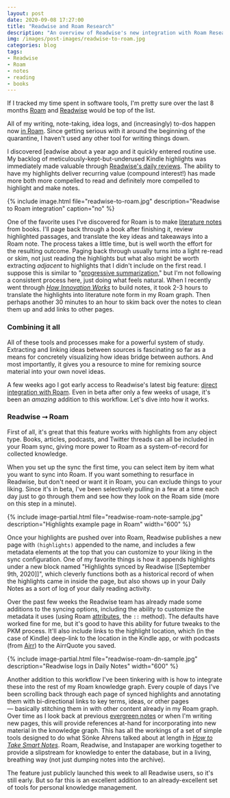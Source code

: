 ```yaml
---
layout: post
date: 2020-09-08 17:27:00
title: "Readwise and Roam Research"
description: "An overview of Readwise's new integration with Roam Research, to bring your Kindle highlights into your "
img: /images/post-images/readwise-to-roam.jpg
categories: blog
tags:
- Readwise
- Roam
- notes
- reading
- books
---
```


If I tracked my time spent in software tools, I'm pretty sure over the last 8 months [Roam](https://www.roamresearch.com/ "Roam Research") and [Readwise](https://readwise.io/ "Readwise") would be top of the list.

All of my writing, note-taking, idea logs, and (increasingly) to-dos happen now [in Roam](/post/getting-comfortable-with-roam/). Since getting serious with it around the beginning of the quarantine, I haven't used any other tool for writing things down.

I discovered [eadwise about a year ago and it quickly entered routine use. My backlog of meticulously-kept-but-underused Kindle highlights was immediately made valuable through [Readwise's daily reviews](/post/readwise-books-and-spaced-repetition/ "Readwise, Books, and Spaced Repetition"). The ability to have my highlights deliver recurring value (compound interest!) has made more both more compelled to read and definitely more compelled to highlight and make notes.

{% include image.html file="readwise-to-roam.jpg" description="Readwise to Roam integration" caption="no" %}

One of the favorite uses I've discovered for Roam is to make [literature notes](/post/literature-notes-for-the-library/ "Literature Notes for the Library") from books. I'll page back through a book after finishing it, review highlighted passages, and translate the key ideas and takeaways into a Roam note. The process takes a little time, but is well worth the effort for the resulting outcome. Paging back through usually turns into a light re-read or skim, not just reading the highlights but what also might be worth extracting _adjacent_ to highlights that I didn't include on the first read. I suppose this is similar to "[progressive summarization](https://fortelabs.co/blog/progressive-summarization-a-practical-technique-for-designing-discoverable-notes/ "Progressive Summarization")," but I'm not following a consistent process here, just doing what feels natural. When I recently went through _[How Innovation Works](/books/ridley-how-innovation-works/ "How Innovation Works")_ to build notes, it took 2-3 hours to translate the highlights into literature note form in my Roam graph. Then perhaps another 30 minutes to an hour to skim back over the notes to clean them up and add links to other pages.

### Combining it all

All of these tools and processes make for a powerful system of study. Extracting and linking ideas between sources is fascinating so far as a means for concretely visualizing how ideas bridge between authors. And most importantly, it gives you a resource to mine for remixing source material into your own novel ideas.

A few weeks ago I got early access to Readwise's latest big feature: [direct integration with Roam](https://twitter.com/readwiseio/status/1302751733484060673 "Readwise's Roam announcement"). Even in beta after only a few weeks of usage, it's been an _amazing_ addition to this workflow. Let's dive into how it works.

### Readwise ⭢ Roam

First of all, it's great that this feature works with highlights from any object type. Books, articles, podcasts, and Twitter threads can all be included in your Roam sync, giving more power to Roam as a system-of-record for collected knowledge.

When you set up the sync the first time, you can select item by item what you want to sync into Roam. If you want something to resurface in Readwise, but don't need or want it in Roam, you can exclude things to your liking. Since it's in beta, I've been selectively pulling in a few at a time each day just to go through them and see how they look on the Roam side (more on this step in a minute).

{% include image-partial.html file="readwise-roam-note-sample.jpg" description="Highlights example page in Roam" width="600" %}

Once your highlights are pushed over into Roam, Readwise publishes a new page with `(highlights)` appended to the name, and includes a few metadata elements at the top that you can customize to your liking in the sync configuration. One of my favorite things is how it appends highlights under a new block named "Highlights synced by Readwise [[September 9th, 2020]]", which cleverly functions both as a historical record of when the highlights came in inside the page, but also shows up in your Daily Notes as a sort of log of your daily reading activity.

Over the past few weeks the Readwise team has already made some additions to the syncing options, including the ability to customize the metadata it uses (using Roam [attributes](https://www.reddit.com/r/RoamResearch/comments/f61zea/how_to_use_attributes/ "How to use Roam attributes"), the `::` method). The defaults have worked fine for me, but it's good to have this ability for future tweaks to the PKM process. It'll also include links to the highlight location, which (in the case of Kindle) deep-link to the location in the Kindle app, or with podcasts (from [Airr](/post/airr/ "Airr")) to the AirrQuote you saved.

{% include image-partial.html file="readwise-roam-dn-sample.jpg" description="Readwise logs in Daily Notes" width="600" %}

Another addition to this workflow I've been tinkering with is how to integrate these into the rest of my Roam knowledge graph. Every couple of days I've been scrolling back through each page of synced highlights and annotating them with bi-directional links to key terms, ideas, or other pages — basically stitching them in with other content already in my Roam graph. Over time as I look back at previous [evergreen notes](/post/a-system-for-publishing-evergreen-notes/ "A System for Publishing Evergreen Notes") or when I'm writing new pages, this will provide references at-hand for incorporating into new material in the knowledge graph. This has all the workings of a set of simple tools designed to do what Sönke Ahrens talked about at length in _[How to Take Smart Notes](/books/ahrens-how-to-take-smart-notes/ "How to Take Smart Notes")_. Roam, Readwise, and Instapaper are working together to provide a slipstream for knowledge to enter the database, but in a living, breathing way (not just dumping notes into the archive).

The feature just publicly launched this week to all Readwise users, so it's still early. But so far this is an excellent addition to an already-excellent set of tools for personal knowledge management.
